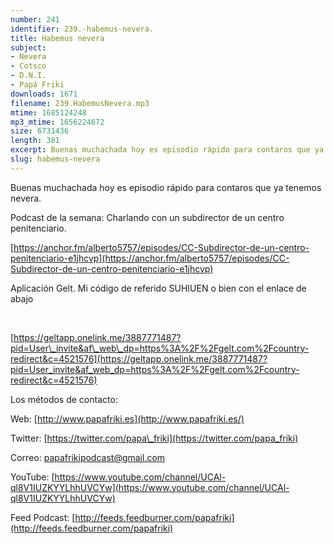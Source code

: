 ```yaml
---
number: 241
identifier: 239.-habemus-nevera.
title: Habemus nevera
subject:
- Nevera
- Cotsco
- D.N.I.
- Papá Friki
downloads: 1671
filename: 239.HabemusNevera.mp3
mtime: 1685124248
mp3_mtime: 1656224672
size: 6731436
length: 381
excerpt: Buenas muchachada hoy es episodio rápido para contaros que ya tenemos nevera.
slug: habemus-nevera
---
```

Buenas muchachada hoy es episodio rápido para contaros que ya tenemos nevera.

Podcast de la semana: Charlando con un subdirector de un centro penitenciario.  

[https://anchor.fm/alberto5757/episodes/CC-Subdirector-de-un-centro-penitenciario-e1jhcvp](https://anchor.fm/alberto5757/episodes/CC-Subdirector-de-un-centro-penitenciario-e1jhcvp)  

Aplicación Gelt. Mi código de referido SUHIUEN o bien con el enlace de abajo  

[  
](https://geltapp.onelink.me/3887771487?pid=User_invite&af_web_dp=https%3A%2F%2Fgelt.com%2Fcountry-redirect&c=4521576)

[https://geltapp.onelink.me/3887771487?pid=User\_invite&af\_web\_dp=https%3A%2F%2Fgelt.com%2Fcountry-redirect&c=4521576](https://geltapp.onelink.me/3887771487?pid=User_invite&af_web_dp=https%3A%2F%2Fgelt.com%2Fcountry-redirect&c=4521576)

Los métodos de contacto:  

Web: [http://www.papafriki.es](http://www.papafriki.es/)  

Twitter: [https://twitter.com/papa\_friki](https://twitter.com/papa_friki)

Correo: [papafrikipodcast@gmail.com](https://archive.org/details/papafrikipodast@gmail.com)

YouTube: [https://www.youtube.com/channel/UCAl-ql8V1IUZKYYLhhUVCYw](https://www.youtube.com/channel/UCAl-ql8V1IUZKYYLhhUVCYw)  

Feed Podcast: [http://feeds.feedburner.com/papafriki](http://feeds.feedburner.com/papafriki)